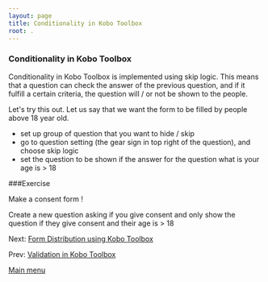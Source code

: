 ```yaml
---
layout: page
title: Conditionality in Kobo Toolbox
root: .
---
```


### Conditionality in Kobo Toolbox

Conditionality in Kobo Toolbox is implemented using skip logic.
This means that a question can check the answer of the previous question, and if it fulfill a certain criteria, the question will / or not be shown to the people.

Let's try this out. Let us say that we want the form to be filled by people above 18 year old.

- set up group of question that you want to hide / skip
- go to question setting (the gear sign in top right of the question), and choose skip logic
- set the question to be shown if the answer for the question what is your age is > 18

###Exercise

Make a consent form !

Create a new question asking if you give consent and only show the question if they give consent and their age is > 18


Next: [Form Distribution using Kobo Toolbox](kobo-toolbox-05-distribution.html)

Prev: [Validation in Kobo Toolbox](kobo-toolbox-03-conditionality.html)


[Main menu](index.html)
